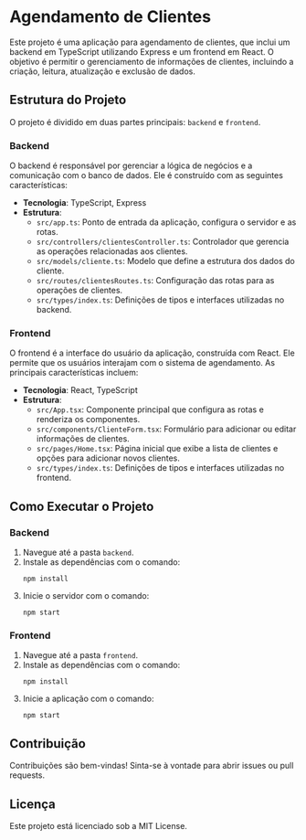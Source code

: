 # Agendamento de Clientes

Este projeto é uma aplicação para agendamento de clientes, que inclui um backend em TypeScript utilizando Express e um frontend em React. O objetivo é permitir o gerenciamento de informações de clientes, incluindo a criação, leitura, atualização e exclusão de dados.

## Estrutura do Projeto

O projeto é dividido em duas partes principais: `backend` e `frontend`.

### Backend

O backend é responsável por gerenciar a lógica de negócios e a comunicação com o banco de dados. Ele é construído com as seguintes características:

- **Tecnologia**: TypeScript, Express
- **Estrutura**:
  - `src/app.ts`: Ponto de entrada da aplicação, configura o servidor e as rotas.
  - `src/controllers/clientesController.ts`: Controlador que gerencia as operações relacionadas aos clientes.
  - `src/models/cliente.ts`: Modelo que define a estrutura dos dados do cliente.
  - `src/routes/clientesRoutes.ts`: Configuração das rotas para as operações de clientes.
  - `src/types/index.ts`: Definições de tipos e interfaces utilizadas no backend.

### Frontend

O frontend é a interface do usuário da aplicação, construída com React. Ele permite que os usuários interajam com o sistema de agendamento. As principais características incluem:

- **Tecnologia**: React, TypeScript
- **Estrutura**:
  - `src/App.tsx`: Componente principal que configura as rotas e renderiza os componentes.
  - `src/components/ClienteForm.tsx`: Formulário para adicionar ou editar informações de clientes.
  - `src/pages/Home.tsx`: Página inicial que exibe a lista de clientes e opções para adicionar novos clientes.
  - `src/types/index.ts`: Definições de tipos e interfaces utilizadas no frontend.

## Como Executar o Projeto

### Backend

1. Navegue até a pasta `backend`.
2. Instale as dependências com o comando:
   ```
   npm install
   ```
3. Inicie o servidor com o comando:
   ```
   npm start
   ```

### Frontend

1. Navegue até a pasta `frontend`.
2. Instale as dependências com o comando:
   ```
   npm install
   ```
3. Inicie a aplicação com o comando:
   ```
   npm start
   ```

## Contribuição

Contribuições são bem-vindas! Sinta-se à vontade para abrir issues ou pull requests.

## Licença

Este projeto está licenciado sob a MIT License.